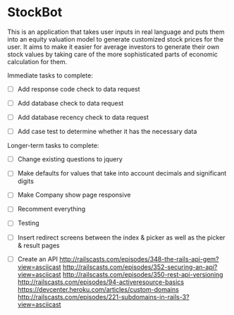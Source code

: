 StockBot
=========

This is an application that takes user inputs in real language and puts them into an equity valuation model to generate customized stock prices for the user.  It aims to make it easier for average investors to generate their own stock values by taking care of the more sophisticated parts of economic calculation for them.

Immediate tasks to complete:

- [ ] Add response code check to data request

- [ ] Add database check to data request

- [ ] Add database recency check to data request

- [ ] Add case test to determine whether it has the necessary data

Longer-term tasks to complete:

- [ ] Change existing questions to jquery 

- [ ] Make defaults for values that take into account decimals and significant digits

- [ ] Make Company show page responsive

- [ ] Recomment everything

- [ ] Testing

- [ ] Insert redirect screens between the index & picker as well as the picker & result pages

- [ ] Create an API
				http://railscasts.com/episodes/348-the-rails-api-gem?view=asciicast
				http://railscasts.com/episodes/352-securing-an-api?view=asciicast
				http://railscasts.com/episodes/350-rest-api-versioning
				http://railscasts.com/episodes/94-activeresource-basics
				https://devcenter.heroku.com/articles/custom-domains
				http://railscasts.com/episodes/221-subdomains-in-rails-3?view=asciicast
